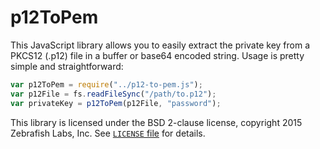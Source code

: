 # p12ToPem

This JavaScript library allows you to easily extract the private key from a
PKCS12 (.p12) file in a buffer or base64 encoded string. Usage is pretty simple
and straightforward:

```javascript
var p12ToPem = require("../p12-to-pem.js");
var p12File = fs.readFileSync("/path/to.p12");
var privateKey = p12ToPem(p12File, "password");
```

This library is licensed under the BSD 2-clause license, copyright 2015 Zebrafish Labs, Inc.
See [`LICENSE` file](https://github.com/zebrafishlabs/p12ToPem/blob/master/LICENSE) for details.
